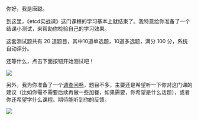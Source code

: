 你好，我是唐聪。

到这里，《etcd实战课》这门课程的学习基本上就结束了。我特意给你准备了一个结课小测试，来帮助你检验自己的学习效果。

这套测试题共有 20 道题目，其中10道单选题，10道多选题，满分 100 分，系统自动评分。

还等什么，点击下面按钮开始测试吧！

[![](https://static001.geekbang.org/resource/image/28/a4/28d1be62669b4f3cc01c36466bf811a4.png)](http://time.geekbang.org/quiz/intro?act_id=377&exam_id=1120)

另外，我为你准备了一个[调查问卷](https://jinshuju.net/f/sz6QOc)，题目不多，主要还是希望听一下你对这门课的建议（比如你需不需要后续再做一些加餐，如果需要，你希望是什么话题），或者你还希望学什么课程。期待能听到你的反馈。

[![](https://static001.geekbang.org/resource/image/79/85/798d78390fd8b8e43c7e3f1b77369285.jpg)](https://jinshuju.net/f/sz6QOc)

<!-- [[[read_end]]] -->
